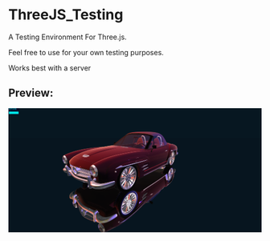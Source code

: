 # ThreeJS_Testing
A Testing Environment For Three.js.

Feel free to use for your own testing purposes.

Works best with a server

Preview:
-------
![alttext](https://github.com/amiller2028/ThreeJS_Testing/blob/master/demo.PNG)
